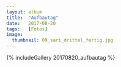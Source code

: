 ```yaml
---
layout: album
title:  "Aufbautag"
date:   2017-08-20
tags:   [Fotos]
image:
  thumbnail: 09_sari_drittel_fertig.jpg
---
```


{% includeGallery 20170820_aufbautag %}
